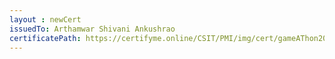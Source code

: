 ```yaml
--- 
layout : newCert 
issuedTo: Arthamwar Shivani Ankushrao 
certificatePath: https://certifyme.online/CSIT/PMI/img/cert/gameAThon2021/ArthamwarShivaniAnkushrao_5dfb5.png
--- 
```

